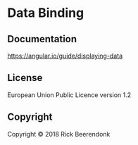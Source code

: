 # Data Binding

## Documentation
https://angular.io/guide/displaying-data

## License

European Union Public Licence version 1.2

## Copyright

Copyright © 2018 Rick Beerendonk
